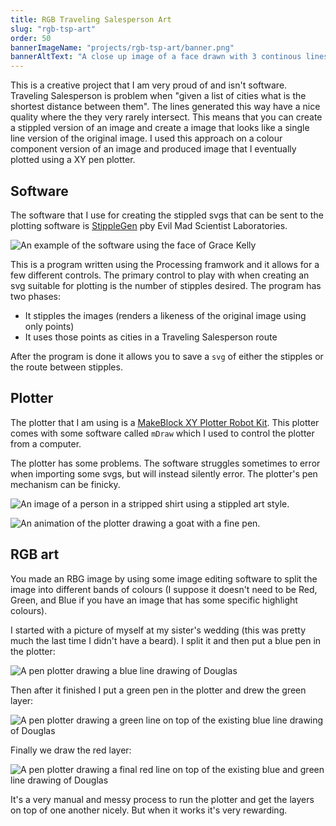 ```yaml
---
title: RGB Traveling Salesperson Art
slug: "rgb-tsp-art"
order: 50
bannerImageName: "projects/rgb-tsp-art/banner.png"
bannerAltText: "A close up image of a face drawn with 3 continous lines; one red line one blue line and one green line. The face is the face of Douglas."
---
```


This is a creative project that I am very proud of and isn't software.
Traveling Salesperson is problem when "given a list of cities what is the
shortest distance between them". The lines generated this way have a nice
quality where the they very rarely intersect. This means that you can create a
stippled version of an image and create a image that looks like a single line
version of the original image. I used this approach on a colour component
version of an image and produced image that I eventually plotted using a XY pen
plotter.

<!-- excerpt -->

## Software

The software that I use for creating the stippled svgs that can be sent to the
plotting software is [StippleGen](https://wiki.evilmadscientist.com/StippleGen)
pby Evil Mad Scientist Laboratories.

![An example of the software using the face of Grace Kelly][STIPPLE_GEN]

[STIPPLE_GEN]: https://evilmadscience.s3.amazonaws.com/wiki/eggbot/stipplegen/v2docs/grace2k-newframe.png

This is a program written using the Processing framwork and it allows for a few
different controls. The primary control to play with when creating an svg
suitable for plotting is the number of stipples desired. The program has two phases:

- It stipples the images (renders a likeness of the original image using only points)
- It uses those points as cities in a Traveling Salesperson route

After the program is done it allows you to save a `svg` of either the stipples
or the route between stipples.

## Plotter

The plotter that I am using is a [MakeBlock XY Plotter Robot
Kit](https://www.makeblock.com/project/xy-plotter-robot-kit). This plotter
comes with some software called `mDraw` which I used to control the plotter
from a computer.

The plotter has some problems. The software struggles sometimes to error when
importing some svgs, but will instead silently error. The plotter's pen
mechanism can be finicky.

![An image of a person in a stripped shirt using a stippled art style.][STIPPLED_PERSON]

[STIPPLED_PERSON]: /static/img/projects/rgb-tsp-art/stippled-person.png

![An animation of the plotter drawing a goat with a fine pen.][GOAT]

[GOAT]: /static/img/projects/rgb-tsp-art/goat.gif

## RGB art

You made an RBG image by using some image editing software to split the image
into different bands of colours (I suppose it doesn't need to be Red, Green,
and Blue if you have an image that has some specific highlight colours).

I started with a picture of myself at my sister's wedding (this was pretty much
the last time I didn't have a beard). I split it and then put a blue pen in the plotter:

![A pen plotter drawing a blue line drawing of Douglas][BLUE_LAYER]

[BLUE_LAYER]: /static/img/projects/rgb-tsp-art/blue-layer.jpg

Then after it finished I put a green pen in the plotter and drew the green layer:

![A pen plotter drawing a green line on top of the existing blue line drawing of Douglas][GREEN_LAYER]

[GREEN_LAYER]: /static/img/projects/rgb-tsp-art/green-layer.jpg

Finally we draw the red layer:

![A pen plotter drawing a final red line on top of the existing blue and green line drawing of Douglas][RED_LAYER]

[RED_LAYER]: /static/img/projects/rgb-tsp-art/red-layer.jpg

It's a very manual and messy process to run the plotter and get the layers on
top of one another nicely. But when it works it's very rewarding.
